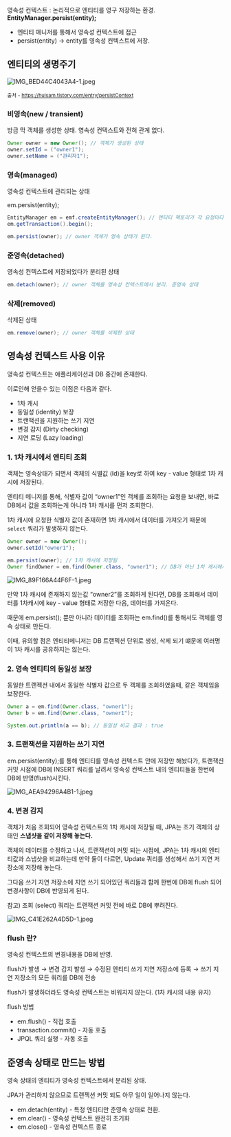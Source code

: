영속성 컨텍스트 : 논리적으로 엔티티를 영구 저장하는 환경. **EntityManager.persist(entity);**

- 엔티티 매니저를 통해서 영속성 컨텍스트에 접근
- persist(entity) → entity를 영속성 컨텍스트에 저장.

## 엔티티의 생명주기

![IMG_BED44C4043A4-1.jpeg](https://blog.kakaocdn.net/dn/XPxaN/btqYJ9Z3PMB/svGLPEkkDrNFfvLUd3bwe1/img.png)

<small>출처 - https://huisam.tistory.com/entry/persistContext</small>

### 비영속(new / transient)

방금 막 객체를 생성한 상태. 영속성 컨텍스트와 전혀 관계 없다.

```java
Owner owner = new Owner(); // 객체가 생성된 상태
owner.setId = ("owner1");
owner.setName = ("관리자1");
```

### 영속(managed)

영속성 컨텍스트에 관리되는 상태 

em.persist(entity);

```java
EntityManager em = emf.createEntityManager(); // 엔티티 펙토리가 각 요청마다 엔티티 매니저 생성
em.getTransaction().begin();

em.persist(owner); // owner 객체가 영속 상태가 된다.
```

### 준영속(detached)

영속성 컨텍스트에 저장되었다가 분리된 상태

```java
em.detach(owner); // owner 객체를 영속성 컨텍스트에서 분리. 준영속 상태
```

### 삭제(removed)

삭제된 상태

```java
em.remove(owner); // owner 객체를 삭제한 상태
```

## 영속성 컨텍스트 사용 이유

영속성 컨텍스트는 애플리케이션과 DB 중간에 존재한다.

이로인해 얻을수 있는 이점은 다음과 같다.

- 1차 캐시
- 동일성 (identity) 보장
- 트랜잭션을 지원하는 쓰기 지연
- 변경 감지 (Dirty checking)
- 지연 로딩 (Lazy loading)

### 1. 1차 캐시에서 엔티티 조회

객체는 영속상태가 되면서 객체의 식별값 (Id)을 key로 하여 key - value 형태로 1차 캐시에 저장된다.

엔티티 메니저를 통해, 식별자 값이 “owner1”인 객체를 조회하는 요청을 보내면, 바로 DB에서 값을 조회하는게 아니라 1차 캐시를 먼저 조회한다.

1차 캐시에 요청한 식별자 값이 존재하면 1차 캐시에서 데이터를 가져오기 때문에 `select` 쿼리가 발생하지 않는다.

```java
Owner owner = new Owner();
owner.setId("owner1");

em.persist(owner); // 1차 캐시에 저장됨
Owner findOwner = em.find(Owner.class, "owner1"); // DB가 아닌 1차 캐시에서 조회
```

![IMG_89F166A44F6F-1.jpeg](https://lar542.github.io/img/post_img/JPA-2019-08-01-1.png)

만약 1차 캐시에 존재하지 않는값 “owner2”를 조회하게 된다면, DB를 조회해서 데이터를 1차캐시에 key - value 형태로 저장한 다음, 데이터를 가져온다.

때문에 em.persist(); 뿐만 아니라 데이터를 조회하는 em.find()를 통해서도 객체를 영속 상태로 만든다.

이때, 유의할 점은 엔티티메니저는 DB 트랜젝션 단위로 생성, 삭제 되기 떄문에 여러명이 1차 캐시를 공유하지는 않는다.

### 2. 영속 엔티티의 동일성 보장

동일한 트랜젝션 내에서 동일한 식별자 값으로 두 객체를 조회하였을때, 같은 객체임을 보장한다.

```java
Owner a = em.find(Owner.class, "owner1");
Owner b = em.find(Owner.class, "owner1");

System.out.println(a == b); // 동일성 비교 결과 : true
```

### 3. 트랜잭션을 지원하는 쓰기 지연

em.persist(entity);를 통해 엔티티를 영속성 컨텍스트 안에 저장만 해놨다가, 트랜잭션 커밋 시점에 DB에 INSERT 쿼리를 날려서 영속성 컨텍스트 내의 엔티티들을 한번에 DB에 반영(flush)시킨다.

![IMG_AEA94296A4B1-1.jpeg](https://hongchangsub.com/content/images/2021/10/Screen-Shot-2021-10-21-at-12.01.08-AM.png)

### 4. 변경 감지

객체가 처음 조회되어 영속성 컨텍스트의 1차 캐시에 저장될 때, JPA는 초기 객체의 상태인 **스냅샷을 같이 저장해 놓는다.**

객체의 데이터를 수정하고 나서, 트랜잭션이 커밋 되는 시점에, JPA는 1차 캐시의 엔티티값과 스냅샷을 비교하는데 만약 둘이 다르면, Update 쿼리를 생성해서 쓰기 지연 저장소에 저장해 놓는다.

그다음 쓰기 지연 저장소에 지연 쓰기 되어있던 쿼리들과 함께 한번에 DB에 flush 되어 변경사항이 DB에 반영되게 된다.

참고) 조회 (select) 쿼리는 트랜잭션 커밋 전에 바로 DB에 뿌려진다.

![IMG_C41E262A4D5D-1.jpeg](https://hongchangsub.com/content/images/2021/10/Screen-Shot-2021-10-22-at-11.49.15-PM.png)

### flush 란?

영속성 컨텍스트의 변경내용을 DB에 반영.

flush가 발생 → 변경 감지 발생 → 수정된 엔티티 쓰기 지연 저장소에 등록 → 쓰기 지연 저장소의 모든 쿼리를 DB에 전송

flush가 발생하더라도 영속성 컨텍스트는 비워지지 않는다. (1차 캐시의 내용 유지)

flush 방법

- em.flush() - 직접 호출
- transaction.commit() - 자동 호출
- JPQL 쿼리 실행 - 자동 호출

## 준영속 상태로 만드는 방법

영속 상태의 엔티티가 영속성 컨텍스트에서 분리된 상태.

JPA가 관리하지 않으므로 트랜젝션 커밋 되도 아무 일이 일어나지 않는다.

- em.detach(entity) - 특정 엔티티만 준영속 상태로 전환.
- em.clear() - 영속성 컨텍스트 완전히 초기화
- em.close() - 영속성 컨텍스트 종료
